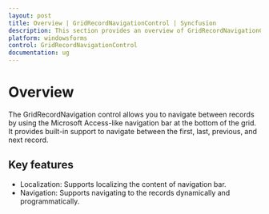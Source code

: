 ```yaml
---
layout: post
title: Overview | GridRecordNavigationControl | Syncfusion
description: This section provides an overview of GridRecordNavigationControl and it's key features for Syncfusion Essential WindowsForms.
platform: windowsforms
control: GridRecordNavigationControl
documentation: ug
---
```


# Overview

The GridRecordNavigation control allows you to navigate between records by using the Microsoft Access-like navigation bar at the bottom of the grid. It provides built-in support to navigate between the first, last, previous, and next record.

## Key features

* Localization: Supports localizing the content of navigation bar.
* Navigation: Supports navigating to the records dynamically and programmatically.

